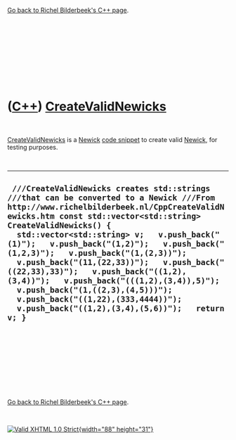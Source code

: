 

[Go back to Richel Bilderbeek's C++ page](Cpp.htm).

 

 

 

 

 

([C++](Cpp.htm)) [CreateValidNewicks](CppCreateValidNewicks.htm)
================================================================

 

[CreateValidNewicks](CppCreateValidNewicks.htm) is a
[Newick](CppNewick.htm) [code snippet](CppCodeSnippets.htm) to create
valid [Newick](CppNewick.htm), for testing purposes.

 

  -------------------------------------------------------------------------------------------------------------------------------------------------------------------------------------------------------------------------------------------------------------------------------------------------------------------------------------------------------------------------------------------------------------------------------------------------------------------------------------------------------------------------------------------------------------------------------------------------------------
  ` ///CreateValidNewicks creates std::strings ///that can be converted to a Newick ///From http://www.richelbilderbeek.nl/CppCreateValidNewicks.htm const std::vector<std::string> CreateValidNewicks() {   std::vector<std::string> v;   v.push_back("(1)");   v.push_back("(1,2)");   v.push_back("(1,2,3)");   v.push_back("(1,(2,3))");   v.push_back("(11,(22,33))");   v.push_back("((22,33),33)");   v.push_back("((1,2),(3,4))");   v.push_back("(((1,2),(3,4)),5)");   v.push_back("(1,((2,3),(4,5)))");   v.push_back("((1,22),(333,4444))");   v.push_back("((1,2),(3,4),(5,6))");   return v; }`
  -------------------------------------------------------------------------------------------------------------------------------------------------------------------------------------------------------------------------------------------------------------------------------------------------------------------------------------------------------------------------------------------------------------------------------------------------------------------------------------------------------------------------------------------------------------------------------------------------------------

 

 

 

 

 

[Go back to Richel Bilderbeek's C++ page](Cpp.htm).



 

[![Valid XHTML 1.0 Strict](valid-xhtml10.png){width="88"
height="31"}](http://validator.w3.org/check?uri=referer)
